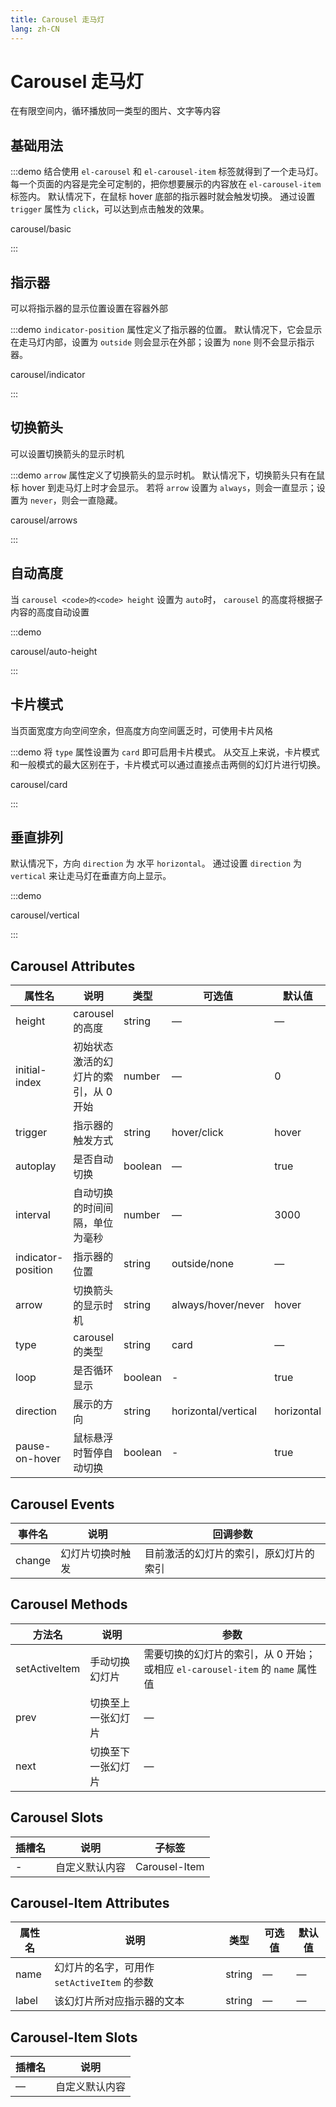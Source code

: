```yaml
---
title: Carousel 走马灯
lang: zh-CN
---
```


# Carousel 走马灯

在有限空间内，循环播放同一类型的图片、文字等内容

## 基础用法

:::demo 结合使用 `el-carousel` 和 `el-carousel-item` 标签就得到了一个走马灯。 每一个页面的内容是完全可定制的，把你想要展示的内容放在 `el-carousel-item` 标签内。 默认情况下，在鼠标 hover 底部的指示器时就会触发切换。 通过设置 `trigger` 属性为 `click`，可以达到点击触发的效果。

carousel/basic

:::

## 指示器

可以将指示器的显示位置设置在容器外部

:::demo `indicator-position` 属性定义了指示器的位置。 默认情况下，它会显示在走马灯内部，设置为 `outside` 则会显示在外部；设置为 `none` 则不会显示指示器。

carousel/indicator

:::

## 切换箭头

可以设置切换箭头的显示时机

:::demo `arrow` 属性定义了切换箭头的显示时机。 默认情况下，切换箭头只有在鼠标 hover 到走马灯上时才会显示。 若将 `arrow` 设置为 `always`，则会一直显示；设置为 `never`，则会一直隐藏。

carousel/arrows

:::

## 自动高度

当 `carousel <code>的<code> height` 设置为 `auto`时， `carousel` 的高度将根据子内容的高度自动设置

:::demo

carousel/auto-height

:::

## 卡片模式

当页面宽度方向空间空余，但高度方向空间匮乏时，可使用卡片风格

:::demo 将 `type` 属性设置为 `card` 即可启用卡片模式。 从交互上来说，卡片模式和一般模式的最大区别在于，卡片模式可以通过直接点击两侧的幻灯片进行切换。

carousel/card

:::

## 垂直排列

默认情况下，方向 `direction` 为 水平 `horizontal`。 通过设置 `direction` 为 `vertical` 来让走马灯在垂直方向上显示。

:::demo

carousel/vertical

:::

## Carousel Attributes

| 属性名                | 说明                   | 类型      | 可选值                 | 默认值        |
| ------------------ | -------------------- | ------- | ------------------- | ---------- |
| height             | carousel 的高度         | string  | —                   | —          |
| initial-index      | 初始状态激活的幻灯片的索引，从 0 开始 | number  | —                   | 0          |
| trigger            | 指示器的触发方式             | string  | hover/click         | hover      |
| autoplay           | 是否自动切换               | boolean | —                   | true       |
| interval           | 自动切换的时间间隔，单位为毫秒      | number  | —                   | 3000       |
| indicator-position | 指示器的位置               | string  | outside/none        | —          |
| arrow              | 切换箭头的显示时机            | string  | always/hover/never  | hover      |
| type               | carousel 的类型         | string  | card                | —          |
| loop               | 是否循环显示               | boolean | -                   | true       |
| direction          | 展示的方向                | string  | horizontal/vertical | horizontal |
| pause-on-hover     | 鼠标悬浮时暂停自动切换          | boolean | -                   | true       |

## Carousel Events

| 事件名    | 说明       | 回调参数                |
| ------ | -------- | ------------------- |
| change | 幻灯片切换时触发 | 目前激活的幻灯片的索引，原幻灯片的索引 |

## Carousel Methods

| 方法名           | 说明        | 参数                                                     |
| ------------- | --------- | ------------------------------------------------------ |
| setActiveItem | 手动切换幻灯片   | 需要切换的幻灯片的索引，从 0 开始；或相应 `el-carousel-item` 的 `name` 属性值 |
| prev          | 切换至上一张幻灯片 | —                                                      |
| next          | 切换至下一张幻灯片 | —                                                      |

## Carousel Slots

| 插槽名 | 说明      | 子标签           |
| --- | ------- | ------------- |
| -   | 自定义默认内容 | Carousel-Item |

## Carousel-Item Attributes

| 属性名   | 说明                             | 类型     | 可选值 | 默认值 |
| ----- | ------------------------------ | ------ | --- | --- |
| name  | 幻灯片的名字，可用作 `setActiveItem` 的参数 | string | —   | —   |
| label | 该幻灯片所对应指示器的文本                  | string | —   | —   |

## Carousel-Item Slots

| 插槽名 | 说明      |
| --- | ------- |
| —   | 自定义默认内容 |
